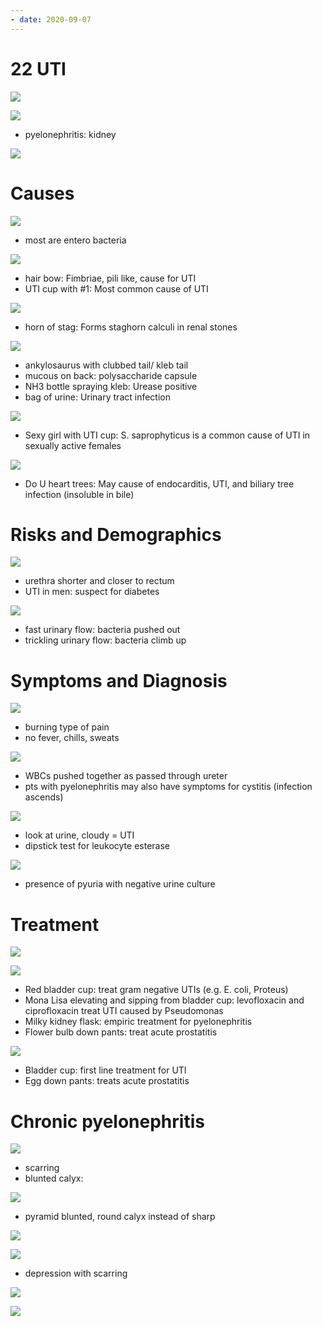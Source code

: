 ```yaml
---
- date: 2020-09-07
---
```


# 22 UTI

<!-- UTI 2 types, pathway of infection -->

![](https://photos.thisispiggy.com/file/wikiFiles/674Ysqq.jpg)

![](https://photos.thisispiggy.com/file/wikiFiles/zlmfQ4u.jpg)

- pyelonephritis: kidney

![](https://photos.thisispiggy.com/file/wikiFiles/QtBdrle.jpg)

# Causes

<!-- UTI causes -->

![](https://photos.thisispiggy.com/file/wikiFiles/MfGgCin.jpg)

- most are entero bacteria

![](https://photos.thisispiggy.com/file/wikiFiles/9rcTuwI.jpg)

- hair bow: Fimbriae, pili like, cause for UTI
- UTI cup with #1: Most common cause of UTI

![](https://photos.thisispiggy.com/file/wikiFiles/7VPoneQ.jpg)

- horn of stag: Forms staghorn calculi in renal stones

![](https://photos.thisispiggy.com/file/wikiFiles/Sun4iKS.jpg)

- ankylosaurus with clubbed tail/ kleb tail
- mucous on back: polysaccharide capsule
- NH3 bottle spraying kleb: Urease positive
- bag of urine: Urinary tract infection

![](https://photos.thisispiggy.com/file/wikiFiles/F4Os57X.jpg)

- Sexy girl with UTI cup: S. saprophyticus is a common cause of UTI in sexually active females

![](https://photos.thisispiggy.com/file/wikiFiles/1uwBWLx.jpg)

- Do U heart trees: May cause of endocarditis, UTI, and biliary tree infection (insoluble in bile)

# Risks and Demographics

<!-- UTI risks and demographics -->

![](https://photos.thisispiggy.com/file/wikiFiles/wx5yFBh.jpg)

- urethra shorter and closer to rectum
- UTI in men: suspect for diabetes

![](https://photos.thisispiggy.com/file/wikiFiles/GHBIxcO.jpg)

- fast urinary flow: bacteria pushed out
- trickling urinary flow: bacteria climb up

# Symptoms and Diagnosis

<!-- cystitis vs pyelonephritis symptoms and labs, diagnosis. Sterile pyuria causes -->

![](https://photos.thisispiggy.com/file/wikiFiles/oGSyZWS.jpg)

- burning type of pain
- no fever, chills, sweats

![](https://photos.thisispiggy.com/file/wikiFiles/xcNM99z.jpg)

- WBCs pushed together as passed through ureter
- pts with pyelonephritis may also have symptoms for cystitis (infection ascends)

![](https://photos.thisispiggy.com/file/wikiFiles/szAPC5H.jpg)

- look at urine, cloudy = UTI
- dipstick test for leukocyte esterase

![](https://photos.thisispiggy.com/file/wikiFiles/EXybjrJ.jpg)

- presence of pyuria with negative urine culture

# Treatment

<!-- UTI treatment -->

![](https://photos.thisispiggy.com/file/wikiFiles/mlh3Ur0.jpg)

![](https://photos.thisispiggy.com/file/wikiFiles/6VwAAW7.jpg)

- Red bladder cup: treat gram negative UTIs (e.g. E. coli, Proteus)
- Mona Lisa elevating and sipping from bladder cup: levofloxacin and ciprofloxacin treat UTI caused by Pseudomonas
- Milky kidney flask: empiric treatment for pyelonephritis
- Flower bulb down pants: treat acute prostatitis

![](https://photos.thisispiggy.com/file/wikiFiles/5XGsQLW.jpg)

- Bladder cup: first line treatment for UTI
- Egg down pants: treats acute prostatitis

# Chronic pyelonephritis

<!-- chronic pyelonephritis causes, result -->

![](https://photos.thisispiggy.com/file/wikiFiles/GHYpbVq.jpg)

- scarring
- blunted calyx:

![](https://photos.thisispiggy.com/file/wikiFiles/31GmBNx.jpg)

- pyramid blunted, round calyx instead of sharp

![](https://photos.thisispiggy.com/file/wikiFiles/ezhjaMK.jpg)

![](https://photos.thisispiggy.com/file/wikiFiles/u5mDxEb.jpg)

- depression with scarring

![](https://photos.thisispiggy.com/file/wikiFiles/mfGByOR.jpg)

![](https://photos.thisispiggy.com/file/wikiFiles/wpbYTkz.jpg)
